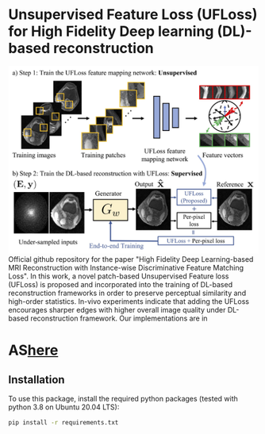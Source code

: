 # Unsupervised Feature Loss (UFLoss) for High Fidelity Deep learning (DL)-based reconstruction
<img src="github_images/Figure_1.jpg" width="900px"/>
Official github repository for the paper "High Fidelity Deep Learning-based MRI Reconstruction with Instance-wise Discriminative Feature Matching Loss". In this work, a novel patch-based Unsupervised Feature loss (UFLoss) is proposed and incorporated into the training of DL-based reconstruction frameworks in order to preserve perceptual similarity and high-order statistics. In-vivo experiments indicate that adding the UFLoss encourages sharper edges with higher overall image quality under DL-based reconstruction framework. Our implementations are in 

# AS[here](https://profs.etsmtl.ca/hlombaert/public/medneurips2019/107_CameraReadySubmission_NeurIPS_2019_DCS_CR.pdf)

## Installation
To use this package, install the required python packages (tested with python 3.8 on Ubuntu 20.04 LTS):
```bash
pip install -r requirements.txt
```